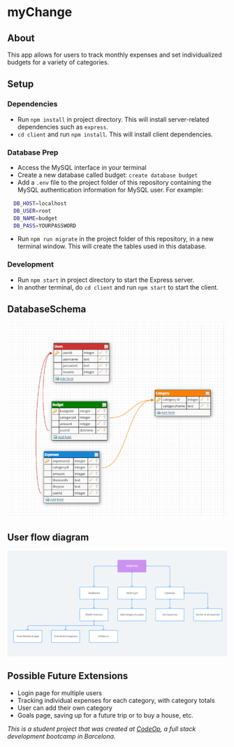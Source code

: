 # myChange

## About
This app allows for users to track monthly expenses and set individualized budgets for a variety of categories.

## Setup

### Dependencies

- Run `npm install` in project directory. This will install server-related dependencies such as `express`.
- `cd client` and run `npm install`. This will install client dependencies.

### Database Prep
- Access the MySQL interface in your terminal
- Create a new database called budget: `create database budget`
- Add a `.env` file to the project folder of this repository containing the MySQL authentication information for MySQL user. For example:

```bash
  DB_HOST=localhost
  DB_USER=root
  DB_NAME=budget
  DB_PASS=YOURPASSWORD
```

- Run `npm run migrate` in the project folder of this repository, in a new terminal window. This will create the tables used in this database.

### Development

- Run `npm start` in project directory to start the Express server.
- In another terminal, do `cd client` and run `npm start` to start the client. 

## DatabaseSchema
![](Database%20Schema.png)


## User flow diagram
![](FlowMapp.png)


## Possible Future Extensions
- Login page for multiple users
- Tracking individual expenses for each category, with category totals
- User can add their own category
- Goals page, saving up for a future trip or to buy a house, etc.


_This is a student project that was created at [CodeOp](http://codeop.tech), a full stack development bootcamp in Barcelona._